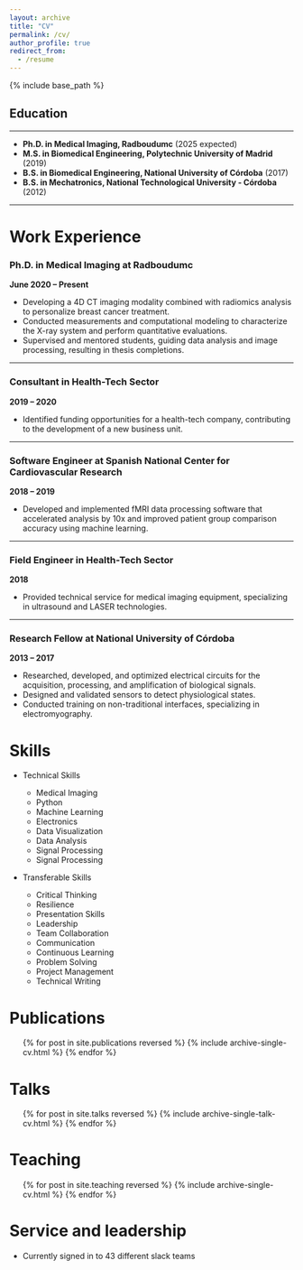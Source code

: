 ```yaml
---
layout: archive
title: "CV"
permalink: /cv/
author_profile: true
redirect_from:
  - /resume
---
```


{% include base_path %}

## Education
---

- **Ph.D. in Medical Imaging, Radboudumc** (2025 expected)  
- **M.S. in Biomedical Engineering, Polytechnic University of Madrid** (2019)  
- **B.S. in Biomedical Engineering, National University of Córdoba** (2017)  
- **B.S. in Mechatronics, National Technological University - Córdoba** (2012)

---

# Work Experience

### **Ph.D. in Medical Imaging at Radboudumc**  
**June 2020 – Present**  
- Developing a 4D CT imaging modality combined with radiomics analysis to personalize breast cancer treatment.  
- Conducted measurements and computational modeling to characterize the X-ray system and perform quantitative evaluations.  
- Supervised and mentored students, guiding data analysis and image processing, resulting in thesis completions.  

---

### **Consultant in Health-Tech Sector**  
**2019 – 2020**  
- Identified funding opportunities for a health-tech company, contributing to the development of a new business unit.  

---

### **Software Engineer at Spanish National Center for Cardiovascular Research**  
**2018 – 2019**  
- Developed and implemented fMRI data processing software that accelerated analysis by 10x and improved patient group comparison accuracy using machine learning.  

---

### **Field Engineer in Health-Tech Sector**  
**2018**  
- Provided technical service for medical imaging equipment, specializing in ultrasound and LASER technologies.  

---

### **Research Fellow at National University of Córdoba**  
**2013 – 2017**  
- Researched, developed, and optimized electrical circuits for the acquisition, processing, and amplification of biological signals.  
- Designed and validated sensors to detect physiological states.  
- Conducted training on non-traditional interfaces, specializing in electromyography.  


Skills
======

* Technical Skills
  * Medical Imaging
  * Python
  * Machine Learning
  * Electronics
  * Data Visualization
  * Data Analysis
  * Signal Processing
  * Signal Processing
 
* Transferable Skills
  * Critical Thinking
  * Resilience
  * Presentation Skills
  * Leadership
  * Team Collaboration
  * Communication
  * Continuous Learning
  * Problem Solving
  * Project Management
  * Technical Writing 

Publications
======
  <ul>{% for post in site.publications reversed %}
    {% include archive-single-cv.html %}
  {% endfor %}</ul>
  
Talks
======
  <ul>{% for post in site.talks reversed %}
    {% include archive-single-talk-cv.html  %}
  {% endfor %}</ul>
  
Teaching
======
  <ul>{% for post in site.teaching reversed %}
    {% include archive-single-cv.html %}
  {% endfor %}</ul>
  
Service and leadership
======
* Currently signed in to 43 different slack teams
